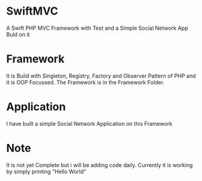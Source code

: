 # SwiftMVC
A Swift PHP MVC Framework with Test and a Simple Social Network App Buld on it

# Framework
It is Build with Singleton, Registry, Factory and Observer Pattern of PHP and it is OOP Focussed.
The Framework is in the Framework Folder.

# Application
I have built a simple Social Network Application on this Framework

# Note
It is not yet Complete but i will be adding code daily.
Currently it is working by simply printing "Hello World"